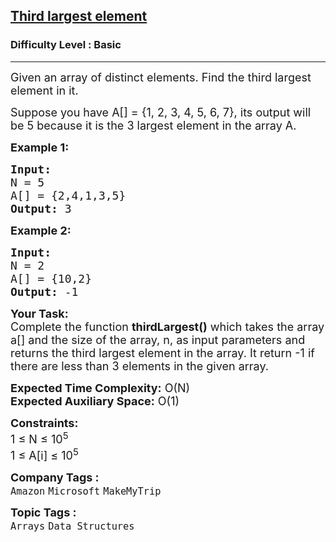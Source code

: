 <h2><a href="https://www.geeksforgeeks.org/problems/third-largest-element/1?page=1&company=Amazon&sortBy=difficulty">Third largest element</a></h2><h3>Difficulty Level : Basic</h3><hr><div class="problems_problem_content__Xm_eO"><p><span style="font-size:18px">Given an array of distinct elements. Find the third largest element in it. </span></p>

<p><span style="font-size:18px">Suppose you have A[] = {1, 2, 3, 4, 5, 6, 7}, its output will be 5 because it&nbsp;is the 3 largest element in the array A.</span></p>

<p><strong><span style="font-size:18px">Example 1:</span></strong></p>

<pre><strong><span style="font-size:18px">Input:
</span></strong><span style="font-size:18px">N = 5
A[] = {2,4,1,3,5}
<strong>Output: </strong>3
</span></pre>

<p><strong><span style="font-size:18px">Example 2:</span></strong></p>

<pre><strong><span style="font-size:18px">Input:
</span></strong><span style="font-size:18px">N = 2
A[] = {10,2}
<strong>Output: </strong>-1</span></pre>

<p><span style="font-size:18px"><strong>Your Task:</strong><br>
Complete the function <strong>thirdLargest()</strong> which takes the array a[] and the size of the array, n,&nbsp;as input parameters&nbsp;and returns the third largest element in the array. It return -1 if there are less than 3 elements in the given array.</span></p>

<p><span style="font-size:18px"><strong>Expected Time Complexity:</strong> O(N)<br>
<strong>Expected Auxiliary Space:</strong> O(1)</span></p>

<p><span style="font-size:18px"><strong>Constraints:</strong><br>
1 ≤ N ≤ 10<sup>5</sup><br>
1 ≤ A[i] ≤ 10<sup>5</sup></span></p>
</div><p><span style=font-size:18px><strong>Company Tags : </strong><br><code>Amazon</code>&nbsp;<code>Microsoft</code>&nbsp;<code>MakeMyTrip</code>&nbsp;<br><p><span style=font-size:18px><strong>Topic Tags : </strong><br><code>Arrays</code>&nbsp;<code>Data Structures</code>&nbsp;